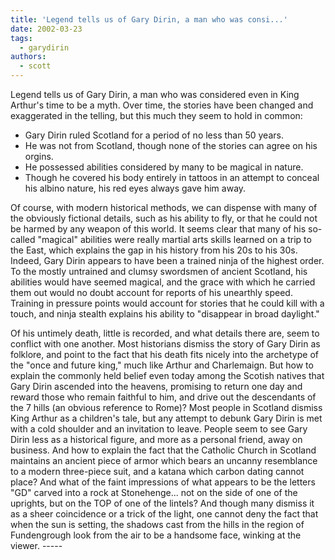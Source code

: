 ```yaml
---
title: 'Legend tells us of Gary Dirin, a man who was consi...'
date: 2002-03-23
tags:
  - garydirin
authors:
  - scott
---
```


Legend tells us of Gary Dirin, a man who was considered even in King Arthur's time to be a myth. Over time, the stories have been changed and exaggerated in the telling, but this much they seem to hold in common:

- Gary Dirin ruled Scotland for a period of no less than 50 years.
- He was not from Scotland, though none of the stories can agree on his orgins.
- He possessed abilities considered by many to be magical in nature.
- Though he covered his body entirely in tattoos in an attempt to conceal his albino nature, his red eyes always gave him away.

Of course, with modern historical methods, we can dispense with many of the obviously fictional details, such as his ability to fly, or that he could not be harmed by any weapon of this world. It seems clear that many of his so-called "magical" abilities were really martial arts skills learned on a trip to the East, which explains the gap in his history from his 20s to his 30s. Indeed, Gary Dirin appears to have been a trained ninja of the highest order. To the mostly untrained and clumsy swordsmen of ancient Scotland, his abilities would have seemed magical, and the grace with which he carried them out would no doubt account for reports of his unearthly speed. Training in pressure points would account for stories that he could kill with a touch, and ninja stealth explains his ability to "disappear in broad daylight."

Of his untimely death, little is recorded, and what details there are, seem to conflict with one another. Most historians dismiss the story of Gary Dirin as folklore, and point to the fact that his death fits nicely into the archetype of the "once and future king," much like Arthur and Charlemaign. But how to explain the commonly held belief even today among the Scotish natives that Gary Dirin ascended into the heavens, promising to return one day and reward those who remain faithful to him, and drive out the descendants of the 7 hills (an obvious reference to Rome)? Most people in Scotland dismiss King Arthur as a children's tale, but any attempt to debunk Gary Dirin is met with a cold shoulder and an invitation to leave. People seem to see Gary Dirin less as a historical figure, and more as a personal friend, away on business. And how to explain the fact that the Catholic Church in Scotland maintains an ancient piece of armor which bears an uncanny resemblance to a modern three-piece suit, and a katana which carbon dating cannot place? And what of the faint impressions of what appears to be the letters "GD" carved into a rock at Stonehenge... not on the side of one of the uprights, but on the TOP of one of the lintels? And though many dismiss it as a sheer coincidence or a trick of the light, one cannot deny the fact that when the sun is setting, the shadows cast from the hills in the region of Fundengrough look from the air to be a handsome face, winking at the viewer. -----
